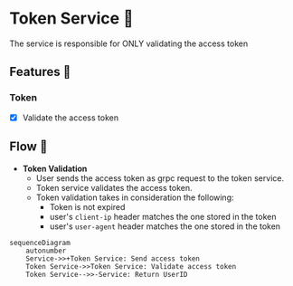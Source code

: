 # Token Service 🎫

The service is responsible for ONLY validating the access token

## Features 🚀

### Token

- [x] Validate the access token

## Flow 🌊

* **Token Validation**
  - User sends the access token as grpc request to the token service.
  - Token service validates the access token.
  - Token validation takes in consideration the following:
    - Token is not expired
    - user's `client-ip` header matches the one stored in the token
    - user's `user-agent` header matches the one stored in the token

```mermaid
sequenceDiagram
    autonumber
    Service->>+Token Service: Send access token
    Token Service->>Token Service: Validate access token
    Token Service-->>-Service: Return UserID
```
